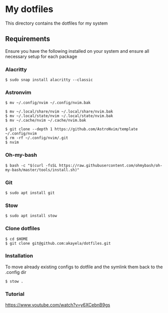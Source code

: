 # My dotfiles

This directory contains the dotfiles for my system

## Requirements

Ensure you have the following installed on your system and ensure all necessary setup for each package

### Alacritty

```
$ sudo snap install alacritty --classic

```

### Astronvim

```
$ mv ~/.config/nvim ~/.config/nvim.bak

$ mv ~/.local/share/nvim ~/.local/share/nvim.bak
$ mv ~/.local/state/nvim ~/.local/state/nvim.bak
$ mv ~/.cache/nvim ~/.cache/nvim.bak

$ git clone --depth 1 https://github.com/AstroNvim/template ~/.config/nvim
$ rm -rf ~/.config/nvim/.git
$ nvim

```

### Oh-my-bash

```
$ bash -c "$(curl -fsSL https://raw.githubusercontent.com/ohmybash/oh-my-bash/master/tools/install.sh)"

```
### Git

```
$ sudo apt install git

```
### Stow

```
$ sudo apt install stow

```

### Clone dotfiles

```
$ cd $HOME
$ git clone git@github.com:akayela/dotfiles.git

```

### Installation

To move already existing configs to dotfile and the symlink them back to the .config dir

```
$ stow .
```

### Tutorial

https://www.youtube.com/watch?v=y6XCebnB9gs
